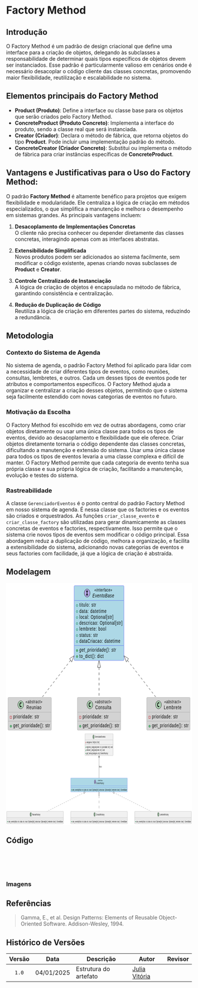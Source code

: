 # Factory Method

## Introdução
O Factory Method é um padrão de design criacional que define uma interface para a criação de objetos, delegando às subclasses a responsabilidade de determinar quais tipos específicos de objetos devem ser instanciados. Esse padrão é particularmente valioso em cenários onde é necessário desacoplar o código cliente das classes concretas, promovendo maior flexibilidade, reutilização e escalabilidade no sistema.

## Elementos principais do Factory Method

- **Product (Produto)**: Define a interface ou classe base para os objetos que serão criados pelo Factory Method.
- **ConcreteProduct (Produto Concreto)**: Implementa a interface do produto, sendo a classe real que será instanciada.
- **Creator (Criador)**: Declara o método de fábrica, que retorna objetos do tipo **Product**. Pode incluir uma implementação padrão do método.
- **ConcreteCreator (Criador Concreto)**: Substitui ou implementa o método de fábrica para criar instâncias específicas de **ConcreteProduct**. 

## Vantagens e Justificativas para o Uso do Factory Method: 

O padrão **Factory Method** é altamente benéfico para projetos que exigem flexibilidade e modularidade. Ele centraliza a lógica de criação em métodos especializados, o que simplifica a manutenção e melhora o desempenho em sistemas grandes. As principais vantagens incluem:  

1. **Desacoplamento de Implementações Concretas**  
   O cliente não precisa conhecer ou depender diretamente das classes concretas, interagindo apenas com as interfaces abstratas.  

2. **Extensibilidade Simplificada**  
   Novos produtos podem ser adicionados ao sistema facilmente, sem modificar o código existente, apenas criando novas subclasses de **Product** e **Creator**.  

3. **Controle Centralizado de Instanciação**  
   A lógica de criação de objetos é encapsulada no método de fábrica, garantindo consistência e centralização.  

4. **Redução de Duplicação de Código**  
   Reutiliza a lógica de criação em diferentes partes do sistema, reduzindo a redundância.  

## Metodologia

### Contexto do Sistema de Agenda
No sistema de agenda, o padrão Factory Method foi aplicado para lidar com a necessidade de criar diferentes tipos de eventos, como reuniões, consultas, lembretes, e outros. Cada um desses tipos de eventos pode ter atributos e comportamentos específicos. O Factory Method ajuda a organizar e centralizar a criação desses objetos, permitindo que o sistema seja facilmente estendido com novas categorias de eventos no futuro.

### Motivação da Escolha
O Factory Method foi escolhido em vez de outras abordagens, como criar objetos diretamente ou usar uma única classe para todos os tipos de eventos, devido ao desacoplamento e flexibilidade que ele oferece. Criar objetos diretamente tornaria o código dependente das classes concretas, dificultando a manutenção e extensão do sistema. Usar uma única classe para todos os tipos de eventos levaria a uma classe complexa e difícil de manter. O Factory Method permite que cada categoria de evento tenha sua própria classe e sua própria lógica de criação, facilitando a manutenção, evolução e testes do sistema.

### Rastreabilidade
A classe `GerenciadorEventos` é o ponto central do padrão Factory Method em nosso sistema de agenda. É nessa classe que os factories e os eventos são criados e orquestrados. As funções `criar_classe_evento` e `criar_classe_factory` são utilizadas para gerar dinamicamente as classes concretas de eventos e factories, respectivamente. Isso permite que o sistema crie novos tipos de eventos sem modificar o código principal. Essa abordagem reduz a duplicação de código, melhora a organização, e facilita a extensibilidade do sistema, adicionando novas categorias de eventos e seus factories com facilidade, já que a lógica de criação é abstraída.

## Modelagem

<body>
<svg xmlns="http://www.w3.org/2000/svg" xmlns:xlink="http://www.w3.org/1999/xlink" contentStyleType="text/css" data-diagram-type="CLASS" height="405px" preserveAspectRatio="none" style="width:712px;height:405px;background:#FFFFFF;" version="1.1" viewBox="0 0 712 405" width="712px" zoomAndPan="magnify"><defs/><g><!--class EventoBase--><g id="elem_EventoBase"><rect codeLine="13" fill="#ADD8E6" height="202.9375" id="EventoBase" rx="2.5" ry="2.5" style="stroke:#0000FF;stroke-width:0.5;" width="190.8008" x="260.76" y="7"/><ellipse cx="310.529" cy="27.1328" fill="#B4A7E5" rx="11" ry="11" style="stroke:#181818;stroke-width:1;"/><path d="M306.4509,22.8984 L306.4509,20.7422 L313.8415,20.7422 L313.8415,22.8984 L311.3728,22.8984 L311.3728,30.9766 L313.8415,30.9766 L313.8415,33.1328 L306.4509,33.1328 L306.4509,30.9766 L308.9197,30.9766 L308.9197,22.8984 L306.4509,22.8984 Z " fill="#000000"/><text fill="#000000" font-family="sans-serif" font-size="12" font-style="italic" lengthAdjust="spacing" textLength="68.2031" x="338.3088" y="23.1387">«interface»</text><text fill="#000000" font-family="sans-serif" font-size="14" font-style="italic" lengthAdjust="spacing" textLength="82.7627" x="331.029" y="38.9639">EventoBase</text><line style="stroke:#0000FF;stroke-width:0.5;" x1="261.76" x2="450.5608" y1="47.2656" y2="47.2656"/><ellipse cx="271.76" cy="60.9141" fill="none" rx="3" ry="3" style="stroke:#038048;stroke-width:1;"/><text fill="#000000" font-family="sans-serif" font-size="14" lengthAdjust="spacing" textLength="63.9023" x="280.76" y="64.2607">titulo: str</text><ellipse cx="271.76" cy="77.2109" fill="none" rx="3" ry="3" style="stroke:#038048;stroke-width:1;"/><text fill="#000000" font-family="sans-serif" font-size="14" lengthAdjust="spacing" textLength="103.8994" x="280.76" y="80.5576">data: datetime</text><ellipse cx="271.76" cy="93.5078" fill="none" rx="3" ry="3" style="stroke:#038048;stroke-width:1;"/><text fill="#000000" font-family="sans-serif" font-size="14" lengthAdjust="spacing" textLength="130.4434" x="280.76" y="96.8545">local: Optional[str]</text><ellipse cx="271.76" cy="109.8047" fill="none" rx="3" ry="3" style="stroke:#038048;stroke-width:1;"/><text fill="#000000" font-family="sans-serif" font-size="14" lengthAdjust="spacing" textLength="164.8008" x="280.76" y="113.1514">descricao: Optional[str]</text><ellipse cx="271.76" cy="126.1016" fill="none" rx="3" ry="3" style="stroke:#038048;stroke-width:1;"/><text fill="#000000" font-family="sans-serif" font-size="14" lengthAdjust="spacing" textLength="102.5732" x="280.76" y="129.4482">lembrete: bool</text><ellipse cx="271.76" cy="142.3984" fill="none" rx="3" ry="3" style="stroke:#038048;stroke-width:1;"/><text fill="#000000" font-family="sans-serif" font-size="14" lengthAdjust="spacing" textLength="70.7246" x="280.76" y="145.7451">status: str</text><ellipse cx="271.76" cy="158.6953" fill="none" rx="3" ry="3" style="stroke:#038048;stroke-width:1;"/><text fill="#000000" font-family="sans-serif" font-size="14" lengthAdjust="spacing" textLength="156.7412" x="280.76" y="162.042">dataCriacao: datetime</text><line style="stroke:#0000FF;stroke-width:0.5;" x1="261.76" x2="450.5608" y1="169.3438" y2="169.3438"/><ellipse cx="271.76" cy="182.9922" fill="#84BE84" rx="3" ry="3" style="stroke:#038048;stroke-width:1;"/><text fill="#000000" font-family="sans-serif" font-size="14" font-style="italic" lengthAdjust="spacing" textLength="140.3281" x="280.76" y="186.3389">get_prioridade(): str</text><ellipse cx="271.76" cy="199.2891" fill="#84BE84" rx="3" ry="3" style="stroke:#038048;stroke-width:1;"/><text fill="#000000" font-family="sans-serif" font-size="14" lengthAdjust="spacing" textLength="93.0713" x="280.76" y="202.6357">to_dict(): dict</text></g><!--class Reuniao--><g id="elem_Reuniao"><rect codeLine="26" fill="#D3D3D3" height="88.8594" id="Reuniao" rx="2.5" ry="2.5" style="stroke:#808080;stroke-width:0.5;" width="166.3281" x="7" y="309.94"/><ellipse cx="55.8135" cy="330.0728" fill="#ADD1B2" rx="11" ry="11" style="stroke:#181818;stroke-width:1;"/><path d="M58.7822,335.7134 Q58.2041,336.0103 57.5635,336.1509 Q56.9229,336.3072 56.2197,336.3072 Q53.7197,336.3072 52.3916,334.6666 Q51.0791,333.0103 51.0791,329.8853 Q51.0791,326.7603 52.3916,325.1041 Q53.7197,323.4478 56.2197,323.4478 Q56.9229,323.4478 57.5635,323.6041 Q58.2197,323.7603 58.7822,324.0572 L58.7822,326.7759 Q58.1572,326.1978 57.5635,325.9322 Q56.9697,325.6509 56.3447,325.6509 Q55.001,325.6509 54.3135,326.7291 Q53.626,327.7916 53.626,329.8853 Q53.626,331.9791 54.3135,333.0572 Q55.001,334.1197 56.3447,334.1197 Q56.9697,334.1197 57.5635,333.8541 Q58.1572,333.5728 58.7822,332.9947 L58.7822,335.7134 Z " fill="#000000"/><text fill="#000000" font-family="sans-serif" font-size="12" font-style="italic" lengthAdjust="spacing" textLength="64.2012" x="74.3135" y="326.0787">«abstract»</text><text fill="#000000" font-family="sans-serif" font-size="14" lengthAdjust="spacing" textLength="57.1211" x="77.8535" y="341.9039">Reuniao</text><line style="stroke:#808080;stroke-width:0.5;" x1="8" x2="172.3281" y1="350.2056" y2="350.2056"/><rect fill="none" height="6" style="stroke:#C82930;stroke-width:1;" width="6" x="15" y="360.8541"/><text fill="#000000" font-family="sans-serif" font-size="14" lengthAdjust="spacing" textLength="99.415" x="27" y="367.2007">prioridade: str</text><line style="stroke:#808080;stroke-width:0.5;" x1="8" x2="172.3281" y1="374.5025" y2="374.5025"/><ellipse cx="18" cy="388.1509" fill="#84BE84" rx="3" ry="3" style="stroke:#038048;stroke-width:1;"/><text fill="#000000" font-family="sans-serif" font-size="14" lengthAdjust="spacing" textLength="140.3281" x="27" y="391.4976">get_prioridade(): str</text></g><!--class Consulta--><g id="elem_Consulta"><rect codeLine="30" fill="#D3D3D3" height="88.8594" id="Consulta" rx="2.5" ry="2.5" style="stroke:#808080;stroke-width:0.5;" width="166.3281" x="273" y="309.94"/><ellipse cx="321.2446" cy="330.0728" fill="#ADD1B2" rx="11" ry="11" style="stroke:#181818;stroke-width:1;"/><path d="M324.2134,335.7134 Q323.6353,336.0103 322.9946,336.1509 Q322.354,336.3072 321.6509,336.3072 Q319.1509,336.3072 317.8228,334.6666 Q316.5103,333.0103 316.5103,329.8853 Q316.5103,326.7603 317.8228,325.1041 Q319.1509,323.4478 321.6509,323.4478 Q322.354,323.4478 322.9946,323.6041 Q323.6509,323.7603 324.2134,324.0572 L324.2134,326.7759 Q323.5884,326.1978 322.9946,325.9322 Q322.4009,325.6509 321.7759,325.6509 Q320.4321,325.6509 319.7446,326.7291 Q319.0571,327.7916 319.0571,329.8853 Q319.0571,331.9791 319.7446,333.0572 Q320.4321,334.1197 321.7759,334.1197 Q322.4009,334.1197 322.9946,333.8541 Q323.5884,333.5728 324.2134,332.9947 L324.2134,335.7134 Z " fill="#000000"/><text fill="#000000" font-family="sans-serif" font-size="12" font-style="italic" lengthAdjust="spacing" textLength="64.2012" x="340.3135" y="326.0787">«abstract»</text><text fill="#000000" font-family="sans-serif" font-size="14" lengthAdjust="spacing" textLength="61.3389" x="341.7446" y="341.9039">Consulta</text><line style="stroke:#808080;stroke-width:0.5;" x1="274" x2="438.3281" y1="350.2056" y2="350.2056"/><rect fill="none" height="6" style="stroke:#C82930;stroke-width:1;" width="6" x="281" y="360.8541"/><text fill="#000000" font-family="sans-serif" font-size="14" lengthAdjust="spacing" textLength="99.415" x="293" y="367.2007">prioridade: str</text><line style="stroke:#808080;stroke-width:0.5;" x1="274" x2="438.3281" y1="374.5025" y2="374.5025"/><ellipse cx="284" cy="388.1509" fill="#84BE84" rx="3" ry="3" style="stroke:#038048;stroke-width:1;"/><text fill="#000000" font-family="sans-serif" font-size="14" lengthAdjust="spacing" textLength="140.3281" x="293" y="391.4976">get_prioridade(): str</text></g><!--class Lembrete--><g id="elem_Lembrete"><rect codeLine="34" fill="#D3D3D3" height="88.8594" id="Lembrete" rx="2.5" ry="2.5" style="stroke:#808080;stroke-width:0.5;" width="166.3281" x="539" y="309.94"/><ellipse cx="584.2095" cy="330.0728" fill="#ADD1B2" rx="11" ry="11" style="stroke:#181818;stroke-width:1;"/><path d="M587.1782,335.7134 Q586.6001,336.0103 585.9595,336.1509 Q585.3188,336.3072 584.6157,336.3072 Q582.1157,336.3072 580.7876,334.6666 Q579.4751,333.0103 579.4751,329.8853 Q579.4751,326.7603 580.7876,325.1041 Q582.1157,323.4478 584.6157,323.4478 Q585.3188,323.4478 585.9595,323.6041 Q586.6157,323.7603 587.1782,324.0572 L587.1782,326.7759 Q586.5532,326.1978 585.9595,325.9322 Q585.3657,325.6509 584.7407,325.6509 Q583.397,325.6509 582.7095,326.7291 Q582.022,327.7916 582.022,329.8853 Q582.022,331.9791 582.7095,333.0572 Q583.397,334.1197 584.7407,334.1197 Q585.3657,334.1197 585.9595,333.8541 Q586.5532,333.5728 587.1782,332.9947 L587.1782,335.7134 Z " fill="#000000"/><text fill="#000000" font-family="sans-serif" font-size="12" font-style="italic" lengthAdjust="spacing" textLength="64.2012" x="606.3135" y="326.0787">«abstract»</text><text fill="#000000" font-family="sans-serif" font-size="14" lengthAdjust="spacing" textLength="67.4092" x="604.7095" y="341.9039">Lembrete</text><line style="stroke:#808080;stroke-width:0.5;" x1="540" x2="704.3281" y1="350.2056" y2="350.2056"/><rect fill="none" height="6" style="stroke:#C82930;stroke-width:1;" width="6" x="547" y="360.8541"/><text fill="#000000" font-family="sans-serif" font-size="14" lengthAdjust="spacing" textLength="99.415" x="559" y="367.2007">prioridade: str</text><line style="stroke:#808080;stroke-width:0.5;" x1="540" x2="704.3281" y1="374.5025" y2="374.5025"/><ellipse cx="550" cy="388.1509" fill="#84BE84" rx="3" ry="3" style="stroke:#038048;stroke-width:1;"/><text fill="#000000" font-family="sans-serif" font-size="14" lengthAdjust="spacing" textLength="140.3281" x="559" y="391.4976">get_prioridade(): str</text></g><!--reverse link EventoBase to Reuniao--><g id="link_EventoBase_Reuniao"><path d="M247.2418,209.3436 C205.6818,247.4436 172.1,278.24 138.07,309.44 " fill="none" id="EventoBase-backto-Reuniao" style="stroke:#181818;stroke-width:1;stroke-dasharray:7.0,7.0;"/><polygon fill="none" points="260.51,197.18,243.1872,204.9209,251.2963,213.7664,260.51,197.18" style="stroke:#181818;stroke-width:1;"/></g><!--reverse link EventoBase to Consulta--><g id="link_EventoBase_Consulta"><path d="M356.16,228.44 C356.16,263.03 356.16,281.95 356.16,309.6 " fill="none" id="EventoBase-backto-Consulta" style="stroke:#181818;stroke-width:1;stroke-dasharray:7.0,7.0;"/><polygon fill="none" points="356.16,210.44,350.16,228.44,362.16,228.44,356.16,210.44" style="stroke:#181818;stroke-width:1;"/></g><!--reverse link EventoBase to Lembrete--><g id="link_EventoBase_Lembrete"><path d="M465.0882,209.3436 C506.6482,247.4436 540.22,278.24 574.26,309.44 " fill="none" id="EventoBase-backto-Lembrete" style="stroke:#181818;stroke-width:1;stroke-dasharray:7.0,7.0;"/><polygon fill="none" points="451.82,197.18,461.0337,213.7664,469.1428,204.9209,451.82,197.18" style="stroke:#181818;stroke-width:1;"/></g><!--SRC=[jPB1QXj138RlVWhTaX8AoTM47Eo6KWYqz1fAa6TaHtXsj6WqXH3oD3tqGV9YrNgyoJhreJra3xkBzE__Iz_i2NoYDMVEKO2ASP82FIe2PoDTOw02125XAVw6gsAAXcLMjfm7NTTwy3W3lnOOjXkLckDIakZbvOlBrHNSyERU5gbIauf6qYEoLyLRivOURFJwhFZmjzT4jHCypKvWANdDcwhu_FlvbxG5iNQK3HK433lCzmx04VIkmQ4ZanspH2hKmyNv-QIgcBTZrKE-Z4k0i_oc4gjxl6m6rpy7qmKMWiE56xepOwj9vk3Jjq9qq7FmEnbt3SbPae1f3bzxOycORbtyOw-c4fG3oj5kecwbP3I7bKXgjM9ejRm9N2hZpkGmTqDsrokBSiH8fnzsNy7ZoFffluBSHGusj8Uden_Ox_-TI2EKuJY2JoEpzkzyfveP1GxEZhlUXtPaPKgkiVhuEifa_ACp-Wmjn3DBJORlctApv_mFAKF8VqNy0G00]--></g></svg>
<br>
<svg xmlns="http://www.w3.org/2000/svg" xmlns:xlink="http://www.w3.org/1999/xlink" contentStyleType="text/css" data-diagram-type="CLASS" height="251.0417px" preserveAspectRatio="none" style="width:1325px;height:251px;background:#FFFFFF;" version="1.1" viewBox="0 0 1325 251" width="1325px" zoomAndPan="magnify"><defs/><g><!--class EventoFactory--><g id="elem_EventoFactory"><rect codeLine="14" fill="#ADD8E6" height="37.793" id="EventoFactory" rx="1.3021" ry="1.3021" style="stroke:#0000FF;stroke-width:0.2604;" width="404.6783" x="460.4167" y="123.5365"/><ellipse cx="634.215" cy="134.0223" fill="#B4A7E5" rx="5.7292" ry="5.7292" style="stroke:#181818;stroke-width:0.5208;"/><path d="M632.091,131.8169 L632.091,130.6938 L635.9403,130.6938 L635.9403,131.8169 L634.6545,131.8169 L634.6545,136.0243 L635.9403,136.0243 L635.9403,137.1473 L632.091,137.1473 L632.091,136.0243 L633.3768,136.0243 L633.3768,131.8169 L632.091,131.8169 Z " fill="#000000"/><text fill="#000000" font-family="sans-serif" font-size="6.25" font-style="italic" lengthAdjust="spacing" textLength="35.5225" x="653.4582" y="131.942">«interface»</text><text fill="#000000" font-family="sans-serif" font-size="7.2917" font-style="italic" lengthAdjust="spacing" textLength="52.6545" x="644.8921" y="140.1843">EventoFactory</text><line style="stroke:#0000FF;stroke-width:0.2604;" x1="460.9375" x2="864.5742" y1="144.5081" y2="144.5081"/><line style="stroke:#0000FF;stroke-width:0.2604;" x1="460.9375" x2="864.5742" y1="148.6748" y2="148.6748"/><ellipse cx="466.1458" cy="155.7834" fill="#84BE84" rx="1.5625" ry="1.5625" style="stroke:#038048;stroke-width:0.5208;"/><text fill="#000000" font-family="sans-serif" font-size="7.2917" font-style="italic" lengthAdjust="spacing" textLength="391.1367" x="470.8333" y="157.5264">criar_evento(titulo: str, data: str, local: Optional[str], descricao: Optional[str], lembrete: bool) : EventoBase</text></g><!--class ReuniaoFactory--><g id="elem_ReuniaoFactory"><rect codeLine="19" fill="#F1F1F1" height="33.488" id="ReuniaoFactory" rx="1.3021" ry="1.3021" style="stroke:#181818;stroke-width:0.2604;" width="404.6783" x="3.6458" y="213.9323"/><ellipse cx="175.2439" cy="222.2656" fill="#ADD1B2" rx="5.7292" ry="5.7292" style="stroke:#181818;stroke-width:0.5208;"/><path d="M176.7901,225.2035 Q176.489,225.3581 176.1553,225.4313 Q175.8217,225.5127 175.4555,225.5127 Q174.1534,225.5127 173.4617,224.6582 Q172.7781,223.7956 172.7781,222.168 Q172.7781,220.5404 173.4617,219.6777 Q174.1534,218.8151 175.4555,218.8151 Q175.8217,218.8151 176.1553,218.8965 Q176.4971,218.9779 176.7901,219.1325 L176.7901,220.5485 Q176.4646,220.2474 176.1553,220.109 Q175.8461,219.9626 175.5206,219.9626 Q174.8207,219.9626 174.4626,220.5241 Q174.1046,221.0775 174.1046,222.168 Q174.1046,223.2585 174.4626,223.82 Q174.8207,224.3734 175.5206,224.3734 Q175.8461,224.3734 176.1553,224.235 Q176.4646,224.0885 176.7901,223.7874 L176.7901,225.2035 Z " fill="#000000"/><text fill="#000000" font-family="sans-serif" font-size="7.2917" lengthAdjust="spacing" textLength="57.0552" x="185.921" y="224.7899">ReuniaoFactory</text><line style="stroke:#181818;stroke-width:0.2604;" x1="4.1667" x2="407.8033" y1="230.599" y2="230.599"/><line style="stroke:#181818;stroke-width:0.2604;" x1="4.1667" x2="407.8033" y1="234.7656" y2="234.7656"/><ellipse cx="9.375" cy="241.8742" fill="#84BE84" rx="1.5625" ry="1.5625" style="stroke:#038048;stroke-width:0.5208;"/><text fill="#000000" font-family="sans-serif" font-size="7.2917" lengthAdjust="spacing" textLength="391.1367" x="14.0625" y="243.6172">criar_evento(titulo: str, data: str, local: Optional[str], descricao: Optional[str], lembrete: bool) : EventoBase</text></g><!--class ConsultaFactory--><g id="elem_ConsultaFactory"><rect codeLine="22" fill="#F1F1F1" height="33.488" id="ConsultaFactory" rx="1.3021" ry="1.3021" style="stroke:#181818;stroke-width:0.2604;" width="404.6783" x="460.4167" y="213.9323"/><ellipse cx="630.9163" cy="222.2656" fill="#ADD1B2" rx="5.7292" ry="5.7292" style="stroke:#181818;stroke-width:0.5208;"/><path d="M632.4626,225.2035 Q632.1615,225.3581 631.8278,225.4313 Q631.4941,225.5127 631.1279,225.5127 Q629.8258,225.5127 629.1341,224.6582 Q628.4505,223.7956 628.4505,222.168 Q628.4505,220.5404 629.1341,219.6777 Q629.8258,218.8151 631.1279,218.8151 Q631.4941,218.8151 631.8278,218.8965 Q632.1696,218.9779 632.4626,219.1325 L632.4626,220.5485 Q632.137,220.2474 631.8278,220.109 Q631.5186,219.9626 631.193,219.9626 Q630.4932,219.9626 630.1351,220.5241 Q629.777,221.0775 629.777,222.168 Q629.777,223.2585 630.1351,223.82 Q630.4932,224.3734 631.193,224.3734 Q631.5186,224.3734 631.8278,224.235 Q632.137,224.0885 632.4626,223.7874 L632.4626,225.2035 Z " fill="#000000"/><text fill="#000000" font-family="sans-serif" font-size="7.2917" lengthAdjust="spacing" textLength="59.2519" x="641.5934" y="224.7899">ConsultaFactory</text><line style="stroke:#181818;stroke-width:0.2604;" x1="460.9375" x2="864.5742" y1="230.599" y2="230.599"/><line style="stroke:#181818;stroke-width:0.2604;" x1="460.9375" x2="864.5742" y1="234.7656" y2="234.7656"/><ellipse cx="466.1458" cy="241.8742" fill="#84BE84" rx="1.5625" ry="1.5625" style="stroke:#038048;stroke-width:0.5208;"/><text fill="#000000" font-family="sans-serif" font-size="7.2917" lengthAdjust="spacing" textLength="391.1367" x="470.8333" y="243.6172">criar_evento(titulo: str, data: str, local: Optional[str], descricao: Optional[str], lembrete: bool) : EventoBase</text></g><!--class LembreteFactory--><g id="elem_LembreteFactory"><rect codeLine="25" fill="#F1F1F1" height="33.488" id="LembreteFactory" rx="1.3021" ry="1.3021" style="stroke:#181818;stroke-width:0.2604;" width="404.6783" x="917.1875" y="213.9323"/><ellipse cx="1086.1064" cy="222.2656" fill="#ADD1B2" rx="5.7292" ry="5.7292" style="stroke:#181818;stroke-width:0.5208;"/><path d="M1087.6526,225.2035 Q1087.3515,225.3581 1087.0178,225.4313 Q1086.6842,225.5127 1086.318,225.5127 Q1085.0159,225.5127 1084.3241,224.6582 Q1083.6405,223.7956 1083.6405,222.168 Q1083.6405,220.5404 1084.3241,219.6777 Q1085.0159,218.8151 1086.318,218.8151 Q1086.6842,218.8151 1087.0178,218.8965 Q1087.3596,218.9779 1087.6526,219.1325 L1087.6526,220.5485 Q1087.3271,220.2474 1087.0178,220.109 Q1086.7086,219.9626 1086.3831,219.9626 Q1085.6832,219.9626 1085.3251,220.5241 Q1084.967,221.0775 1084.967,222.168 Q1084.967,223.2585 1085.3251,223.82 Q1085.6832,224.3734 1086.3831,224.3734 Q1086.7086,224.3734 1087.0178,224.235 Q1087.3271,224.0885 1087.6526,223.7874 L1087.6526,225.2035 Z " fill="#000000"/><text fill="#000000" font-family="sans-serif" font-size="7.2917" lengthAdjust="spacing" textLength="62.4135" x="1096.7834" y="224.7899">LembreteFactory</text><line style="stroke:#181818;stroke-width:0.2604;" x1="917.7083" x2="1321.345" y1="230.599" y2="230.599"/><line style="stroke:#181818;stroke-width:0.2604;" x1="917.7083" x2="1321.345" y1="234.7656" y2="234.7656"/><ellipse cx="922.9167" cy="241.8742" fill="#84BE84" rx="1.5625" ry="1.5625" style="stroke:#038048;stroke-width:0.5208;"/><text fill="#000000" font-family="sans-serif" font-size="7.2917" lengthAdjust="spacing" textLength="391.1367" x="927.6042" y="243.6172">criar_evento(titulo: str, data: str, local: Optional[str], descricao: Optional[str], lembrete: bool) : EventoBase</text></g><!--class GerenciadorEventos--><g id="elem_GerenciadorEventos"><rect codeLine="30" fill="#F1F1F1" height="58.9518" id="GerenciadorEventos" rx="1.3021" ry="1.3021" style="stroke:#181818;stroke-width:0.2604;" width="200.2625" x="562.625" y="3.6458"/><ellipse cx="623.5521" cy="11.9792" fill="#ADD1B2" rx="5.7292" ry="5.7292" style="stroke:#181818;stroke-width:0.5208;"/><path d="M625.0983,14.917 Q624.7972,15.0716 624.4635,15.1449 Q624.1299,15.2262 623.7637,15.2262 Q622.4616,15.2262 621.7698,14.3717 Q621.0863,13.5091 621.0863,11.8815 Q621.0863,10.2539 621.7698,9.3913 Q622.4616,8.5286 623.7637,8.5286 Q624.1299,8.5286 624.4635,8.61 Q624.8053,8.6914 625.0983,8.846 L625.0983,10.262 Q624.7728,9.9609 624.4635,9.8226 Q624.1543,9.6761 623.8288,9.6761 Q623.1289,9.6761 622.7708,10.2376 Q622.4128,10.791 622.4128,11.8815 Q622.4128,12.972 622.7708,13.5335 Q623.1289,14.0869 623.8288,14.0869 Q624.1543,14.0869 624.4635,13.9486 Q624.7728,13.8021 625.0983,13.501 L625.0983,14.917 Z " fill="#000000"/><text fill="#000000" font-family="sans-serif" font-size="7.2917" lengthAdjust="spacing" textLength="73.9812" x="634.2292" y="14.5035">GerenciadorEventos</text><line style="stroke:#181818;stroke-width:0.2604;" x1="563.1458" x2="762.3666" y1="20.3125" y2="20.3125"/><rect fill="none" height="3.125" style="stroke:#C82930;stroke-width:0.5208;" width="3.125" x="566.7917" y="25.8586"/><text fill="#000000" font-family="sans-serif" font-size="7.2917" lengthAdjust="spacing" textLength="91.9754" x="573.0417" y="29.1641">categorias: Dict[str, Dict]</text><line style="stroke:#181818;stroke-width:0.2604;" x1="563.1458" x2="762.3666" y1="32.9671" y2="32.9671"/><ellipse cx="568.3542" cy="40.0757" fill="#84BE84" rx="1.5625" ry="1.5625" style="stroke:#038048;stroke-width:0.5208;"/><text fill="#000000" font-family="sans-serif" font-size="7.2917" lengthAdjust="spacing" textLength="186.7208" x="573.0417" y="41.8187">registrar_categoria(nome: str, prioridade: str): void</text><ellipse cx="568.3542" cy="48.5636" fill="#84BE84" rx="1.5625" ry="1.5625" style="stroke:#038048;stroke-width:0.5208;"/><text fill="#000000" font-family="sans-serif" font-size="7.2917" lengthAdjust="spacing" textLength="129.8935" x="573.0417" y="50.3067">remover_categoria(nome: str): void</text><ellipse cx="568.3542" cy="57.0516" fill="#84BE84" rx="1.5625" ry="1.5625" style="stroke:#038048;stroke-width:0.5208;"/><text fill="#000000" font-family="sans-serif" font-size="7.2917" lengthAdjust="spacing" textLength="153.2496" x="573.0417" y="58.7947">get_factory(categoria: str): EventoFactory</text></g><!--reverse link EventoFactory to ReuniaoFactory--><g id="link_EventoFactory_ReuniaoFactory"><path d="M555.9788,163.3412 C474.9423,178.8099 369.9635,198.8542 292.2344,213.6927 " fill="none" id="EventoFactory-backto-ReuniaoFactory" style="stroke:#181818;stroke-width:0.5208;stroke-dasharray:7.0,7.0;"/><polygon fill="none" points="565.1875,161.5833,555.3928,160.2716,556.5647,166.4107,565.1875,161.5833" style="stroke:#181818;stroke-width:0.5208;"/></g><!--reverse link EventoFactory to ConsultaFactory--><g id="link_EventoFactory_ConsultaFactory"><path d="M662.7552,170.8229 C662.7552,186.3229 662.7552,198.8646 662.7552,213.75 " fill="none" id="EventoFactory-backto-ConsultaFactory" style="stroke:#181818;stroke-width:0.5208;stroke-dasharray:7.0,7.0;"/><polygon fill="none" points="662.7552,161.4479,659.6302,170.8229,665.8802,170.8229,662.7552,161.4479" style="stroke:#181818;stroke-width:0.5208;"/></g><!--reverse link EventoFactory to LembreteFactory--><g id="link_EventoFactory_LembreteFactory"><path d="M769.5316,163.3412 C850.5681,178.8099 955.5469,198.8542 1033.276,213.6927 " fill="none" id="EventoFactory-backto-LembreteFactory" style="stroke:#181818;stroke-width:0.5208;stroke-dasharray:7.0,7.0;"/><polygon fill="none" points="760.3229,161.5833,768.9457,166.4107,770.1176,160.2716,760.3229,161.5833" style="stroke:#181818;stroke-width:0.5208;"/></g><!--reverse link GerenciadorEventos to EventoFactory--><g id="link_GerenciadorEventos_EventoFactory"><path codeLine="38" d="M662.7552,69.0521 C662.7552,88.3385 662.7552,106.8021 662.7552,123.4323 " fill="none" id="GerenciadorEventos-backto-EventoFactory" style="stroke:#181818;stroke-width:0.5208;"/><polygon fill="#181818" points="662.7552,62.8021,660.6719,65.9271,662.7552,69.0521,664.8385,65.9271,662.7552,62.8021" style="stroke:#181818;stroke-width:0.5208;"/><text fill="#000000" font-family="sans-serif" font-size="6.7708" lengthAdjust="spacing" textLength="18.2693" x="663.276" y="95.4463">has a</text></g><!--SRC=[pLJ1Rjim3BtxAuXUccuBq1rsCOeUacx5W083TYsAW94OHuWi6fGSe2ZwDJliG_fZeoFRSveUTjhcaq0-akyzKJw76zguu89be9YSvmWD2e8BYMI3XY8G68ynwWdNCGacZ4NSkT3Xwfo3fmBqMw3PLS9ji4lsB5TNOvVhQxXprJOjV4iPoc99te3zHhnkbgURDFIw5NmyxJL17G3FnJaiEMnSrGg-_7pvmLaWjZM5X08C2MiCMpL0BMWKWrs69nfju-3JvIGGs5Aa1ZvUJgE2OJT4TUhNGHMekKjnQ5cAKIfytdTJlYXLbaSuCY6x-TveZQpeW9ibbrhF9QYw3s3r4lgZPuE-X6zDSXpGtslmGG4KjTeWdsGyrMkXH2MicVq5b3sH1KQ2fy6zP_MjCww_U4k3WCvBe_LSv8l_JcrmECfmTQC3j5yyrjSf-ljwL4HcgQHZwnF-2Sr_IlIk1_t7HCUrW5iI2YQlXHqMElPA9ia-qN6U6qnKiTAE9Tmua-uF5BlJGvOaLBbk1sKrGcU1Q-h5DE8qPD7cm4K9UtPsAArvJsyM7k4gIgjDzd4sOWVOaSsTtE9K2RoRpr-ztnBEjgX_oBDV]--></g></svg>
</body>

## Código



```python


```

``` python


```

``` python

```

``` python

```



``` python

```


### Imagens




## Referências
> Gamma, E., et al. Design Patterns: Elements of Reusable Object-Oriented Software. Addison-Wesley, 1994.
>
> 

## Histórico de Versões

| Versão | Data | Descrição | Autor | Revisor |
| :----: | ---- | --------- | ----- | ------- |
| `1.0`  |04/01/2025| Estrutura do artefato | [Julia Vitória](https://github.com/Juhvitoria4) | |
